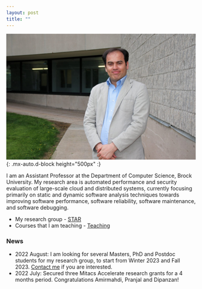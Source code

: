 ```yaml
---
layout: post
title: ""
---
```


![Naser](/assets/img/naser.jpg){: .mx-auto.d-block height="500px" :}

I am an Assistant Professor at the Department of Computer Science, Brock University. My research area is automated performance and security 
evaluation of large-scale cloud and distributed systems, currently focusing primarily on static and dynamic software analysis techniques 
towards improving software performance, software reliability, software maintenance, and software debugging.

* My research group - [STAR](/tabs/research)
* Courses that I am teaching - [Teaching](/tabs/teaching)

### News

* 2022 August: I am looking for several Masters, PhD and Postdoc students for my research group, to start from Winter 2023 and Fall 2023. 
  [Contact me](/tabs/contact) if you are interested.
* 2022 July: Secured three Mitacs Accelerate research grants for a 4 months period. Congratulations Amirmahdi, Pranjal and Dipanzan!